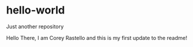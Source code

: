 # hello-world
Just another repository

Hello There,
I am Corey Rastello and this is my first update to the readme!

